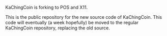 KaChingCoin is forking to POS and X11. 

This is the public repository for the new source code of KaChingCoin. This code will eventually (a week hopefully) be moved to the regular KaChingCoin repository, replacing the old source.

